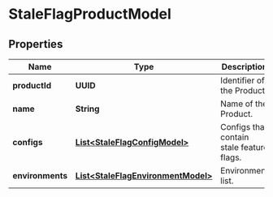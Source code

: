 

# StaleFlagProductModel


## Properties

| Name | Type | Description | Notes |
|------------ | ------------- | ------------- | -------------|
|**productId** | **UUID** | Identifier of the Product. |  |
|**name** | **String** | Name of the Product. |  |
|**configs** | [**List&lt;StaleFlagConfigModel&gt;**](StaleFlagConfigModel.md) | Configs that contain stale feature flags. |  |
|**environments** | [**List&lt;StaleFlagEnvironmentModel&gt;**](StaleFlagEnvironmentModel.md) | Environment list. |  |



